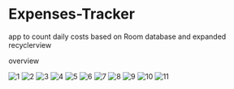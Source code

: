# Expenses-Tracker
app to count daily costs based on Room database and expanded recyclerview 

overview

![1](https://user-images.githubusercontent.com/54139683/65611877-be846b00-dfb3-11e9-93b0-40a77dea3d62.png)
![2](https://user-images.githubusercontent.com/54139683/65611942-d4922b80-dfb3-11e9-950f-dee0a0a630f4.png)
![3](https://user-images.githubusercontent.com/54139683/65611956-d825b280-dfb3-11e9-9e71-fe40f5e75b52.png)
![4](https://user-images.githubusercontent.com/54139683/65611962-da880c80-dfb3-11e9-84e1-39f017f02b89.png)
![5](https://user-images.githubusercontent.com/54139683/65611973-dcea6680-dfb3-11e9-9db1-78c800890480.png)
![6](https://user-images.githubusercontent.com/54139683/65611978-dfe55700-dfb3-11e9-9adc-2f7267270764.png)
![7](https://user-images.githubusercontent.com/54139683/65611985-e247b100-dfb3-11e9-9f0e-6cfb434982fa.png)
![8](https://user-images.githubusercontent.com/54139683/65611991-e4aa0b00-dfb3-11e9-931b-e2453b84a241.png)
![9](https://user-images.githubusercontent.com/54139683/65612001-e83d9200-dfb3-11e9-86f2-3b6870f5cc81.png)
![10](https://user-images.githubusercontent.com/54139683/65612009-ebd11900-dfb3-11e9-8f0d-0ff6e39bc14e.png)
![11](https://user-images.githubusercontent.com/54139683/65612021-eecc0980-dfb3-11e9-8aa5-c39f4049d4d9.png)
